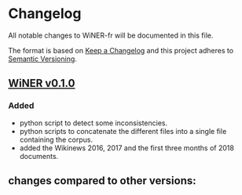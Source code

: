 # Changelog
All notable changes to WiNER-fr will be documented in this file.

The format is based on [Keep a Changelog](http://keepachangelog.com/en/1.0.0/) and this project adheres to [Semantic Versioning](http://semver.org/spec/v2.0.0.html).

## [WiNER v0.1.0](https://github.com/YoannDupont/WiNER-fr/releases/tag/v0.1.0)
### Added
- python script to detect some inconsistencies.
- python scripts to concatenate the different files into a single file containing the corpus.
- added the Wikinews 2016, 2017 and the first three months of 2018 documents.

## changes compared to other versions:

